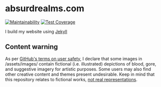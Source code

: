 # absurdrealms.com
[![Maintainability](https://api.codeclimate.com/v1/badges/191a208124d26cd037ac/maintainability)](https://codeclimate.com/github/schizoidnightmares/absurdrealms.com/maintainability) [![Test Coverage](https://api.codeclimate.com/v1/badges/191a208124d26cd037ac/test_coverage)](https://codeclimate.com/github/schizoidnightmares/absurdrealms.com/test_coverage)

I build my website using [Jekyll](https://jekyllrb.com/)

## Content warning
As per [GitHub's terms on user safety](https://docs.github.com/en/site-policy/acceptable-use-policies/github-acceptable-use-policies#2-user-safety), I declare that some images in /assets/images/ contain fictional (i.e. illustrated) depictions of blood, gore, and suggestive imagery for artistic purposes. Some users may also find other creative content and themes present undesirable. Keep in mind that this repository relates to fictional works, [not real representations](https://www.youtube.com/watch?v=GM-e46xdcUo).
